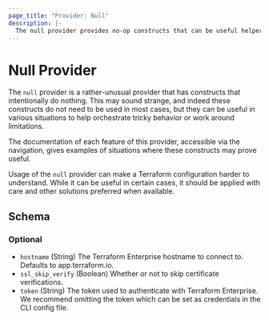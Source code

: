 ```yaml
---
page_title: "Provider: Null"
description: |-
  The null provider provides no-op constructs that can be useful helpers in tricky cases.
---
```


# Null Provider

The `null` provider is a rather-unusual provider that has constructs that
intentionally do nothing. This may sound strange, and indeed these constructs
do not need to be used in most cases, but they can be useful in various
situations to help orchestrate tricky behavior or work around limitations.

The documentation of each feature of this provider, accessible via the
navigation, gives examples of situations where these constructs may prove
useful.

Usage of the `null` provider can make a Terraform configuration harder to
understand. While it can be useful in certain cases, it should be applied with
care and other solutions preferred when available.

<!-- schema generated by tfplugindocs -->
## Schema

### Optional

- `hostname` (String) The Terraform Enterprise hostname to connect to. Defaults to app.terraform.io.
- `ssl_skip_verify` (Boolean) Whether or not to skip certificate verifications.
- `token` (String) The token used to authenticate with Terraform Enterprise. We recommend omitting
the token which can be set as credentials in the CLI config file.
